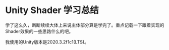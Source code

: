 # Unity Shader 学习总结
学了这么久，断断续续大体上来说主体部分算是学完了。重点记载一下跟着实现的Shader效果的一些思路什么的吧。

我使用的Unity版本是2020.3.2f1c1(LTS)。

